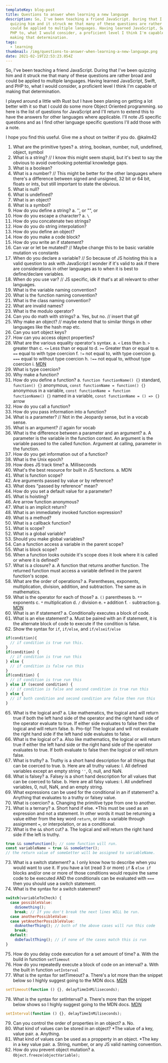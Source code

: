 ```yaml
---
templateKey: blog-post
title: Questions to answer when learning a new language
description: So, I've been teaching a friend JavaScript. During that I've been
  quizing him and it struck me that many of these questions are rather broad and
  could be applied to multiple languages. Having learned JavaScript, Switft, and
  PHP to, what I would consider, a proficient level I think I'm capable of
  making that determination.
tags:
  - learning
thumbnail: /img/questions-to-answer-when-learning-a-new-language.png
date: 2021-02-19T22:53:23.054Z
---
```

So, I've been teaching a friend JavaScript. During that I've been quizzing him and it struck me that many of these questions are rather broad and could be applied to multiple languages. Having learned JavaScript, Swift, and PHP to, what I would consider, a proficient level I think I'm capable of making that determination.

I played around a little with Rust but I have been planing on getting a lot better with it so that I could do some more Object Oriented programming. so here is the list of questions for JavaScript and I'll return to extend this to have the answers for other languages where applicable. I'll note JS specific questions and as I find other language specific questions I'll add those with a note.

I hope you find this useful. Give me a shout on twitter if you do. @kalm42

1. What are the primitive types?
   a. string, boolean, number, null, undefined, object, symbol
2. What is a string?
   // I know this might seem stupid, but it's best to say the obvious to avoid overlooking potential knowledge gaps.
3. What is a boolean?
4. What is a number?
   // This might be better for the other languages where there's a difference between signed and unsigned, 32 bit or 64 bit, floats or ints, but still important to state the obvious.
5. What is null?
6. What is undefined?
7. What is an object?
8. What is a symbol?
9. How do you define a string?
   a. '', or "", or 
10. How do you escape a character?
    a. `\`
11. How do you concatenate two strings?
12. How do you do string interpolation?
13. How do you define an object?
14. How do you make a code block?
15. How do you write an if statement?
16. Can var or let be mutated? 
    // Maybe change this to be basic variable mutation vs constants
17. When do you declare a variable? 
    // So because of JS hoisting this is a valid question to ask with JavaScript I wonder if it's valid to ask if there are considerations in other languages as to when it is best to define/declare variables.
18. When do you use var? 
    // JS specific, idk if that's at all relevant to other languages.
19. What is the variable naming convention?
20. What is the function naming convention?
21. What is the class naming convention?
22. What are invalid names?
23. What is the modulo operator?
24. Can you do math with strings?
    a. Yes, but no. // insert that gif
25. Why make an object? 
    // maybe extend that to similar things in other languages like the hash map etc.
26. Can you sort object keys?
27. How can you access object properties?
28. What are the various equality operator's syntax.
    a. `<` Less than
    b. `>` greater than
    c. `<=` Less than or equal to
    d. `>=` Greater than or equal to
    e. `==` equal to with type coercion
    f. `!=` not equal to, with type coercion
    g. `===` equal to without type coercion
    h. `!==` not equal to, without type coercion
    i. [MDN](https://developer.mozilla.org/en-US/docs/Web/JavaScript/Reference/Operators)
29. What is type coercion?
30. Why make a function?
31. How do you define a function?
    a. `function functionName() {}` standard, `function() {}` anonymous, `const functionName = function() {}` anonymous in a variable, `const functionName = function functionName() {}` named in a variable, `const functionName = () => {}` arrow
32. How do you call a function?
33. How do you pass information into a function?
34. What is a parameter?
    // Not in the Jeopardy sense, but in a vocab sense.
35. What is an argument?
    // again for vocab
36. What is the difference between a parameter and an argument?
    a. A parameter is the variable in the function context. An argument is the variable passed to the called function. Argument at calling, parameter in the function.
37. How do you get information out of a function?
38. What is the Unix epoch?
39. How does JS track time?
    a. Milliseconds
40. What's the best resource for built in JS functions.
    a. MDN
41. What is function scope?
42. Are arguments passed by value or by reference?
43. What does "passed by reference" mean?
44. How do you set a default value for a parameter?
45. What is hoisting?
46. Are arrow function anonymous?
47. What is an implicit return?
48. What is an immediately invoked function expression?
49. What is a method?
50. What is a callback function?
51. What is scope?
52. What is a global variable?
53. Should you make global variables?
54. Can a function access a variable in the parent scope?
55. What is block scope?
56. When a function looks outside it's scope does it look where it is called or where it is defined?
57. What is a closure?
    a. A function that returns another function. The returned function must access a variable defined in the parent function's scope.
58. What are the order of operations?
    a. Parentheses, exponents, multiplication, division, addition, and subtraction. The same as in mathematics.
59. What is the operator for each of those?
    a. `()` parentheses
    b. `**` exponents
    c. `*` multiplication
    d. `/` division
    e. `+` addition
    f. `-` subtraction
    g. [MDN](https://developer.mozilla.org/en-US/docs/Web/JavaScript/Reference/Operators)
60. What is an if statement?
    a. Conditionally executes a block of code.
61. What is an else statement?
    a. Must be paired with an if statement, it is the alternate block of code to execute if the condition is false.
62. Show the syntax for `if`, `if/else`, and `if/elseif/else`

```javascript
if(condition){
  // if condition is true run this.
}
if(condition) {
  // if condition is true run this
} else {
  // if condition is false run this
}
if(condition) {
  // if condition is true run this
} else if (second condition) {
  // if condition is false and second condition is true run this
} else {
  // if both condition and second condition are false then run this
}
```

65. What is the logical and?
    a. Like mathematics, the logical and will return true if both the left hand side of the operator and the right hand side of the operator evaluate to true. If either side evaluates to false then the logical and will return false.
    b. Pro-tip! The logical and will not evaluate the right hand side if the left hand side evaluates to false.
66. What is the logical or?
    a. Also like mathematics, the logical or will return true if either the left hand side or the right hand side of the operator evaluates to true. If both evaluate to false then the logical or will return false.
67. What is truthy?
    a. Truthy is a short hand description for all things that can be coerced to true.
    b. Here are all truthy values:
      I. All defined variables except an empty string `''`, 0, null, and NaN.
68. What is falsey?
    a. Falsey is a short hand description for all values that can be coerced to false.
    b. Here are all falsy values:
      I. All undefined variables, 0, null, NaN, and an empty string.
69. What expressions can be used for the conditional in an if statement?
    a. Anything that evaluates to a truthy or falsey value.
70. What is coercion?
    a. Changing the primitive type from one to another.
71. What is a ternary?
    a. Short hand if else. *This must be used as an expression and not a statement. In other words it must be returning a value either from the key word `return`, or into a variable through assignment `=`, or interpolation, or as a conditional.
72. What is the `&&` short cut?
    a. The logical and will return the right hand side if the left is truthy. 

```javascript
true && someFunction(); // some function will run.
const variableName = true && someGetter(); 
// the return value of someGetter will be assigned to variableName.
```

73. What is a switch statement?
    a. I only know how to describe when you would want to use it. If you have a lot (read 3 or more) `if` & `else if` blocks and/or one or more of those conditions would require the same code to be executed AND the conditionals can be evaluated with `===` then you should use a switch statement.
74. What is the syntax for a switch statement?

```javascript
switch(variableToCheck) {
  case possibleValue:
    doSomething();
    break; // If you don't break the next lines WILL be run.
  case anotherPossibleValue:
  case yetAnotherPossibleValue:
    doAnotherThing(); // both of the above cases will run this code
    break;
  default:
    doDefaultThing(); // if none of the cases match this is run
}
```

75. How do you delay code execution for a set amount of time?
  a. With the build in function `setTimeout` 
76. How do you repeatedly execute a block of code on an interval?
  a. With the built in function `setInterval` 
77. What is the syntax for setTimeout?
  a. There's a lot more than the snippet below so I highly suggest going to the MDN docs. [MDN](https://developer.mozilla.org/en-US/docs/Web/API/WindowOrWorkerGlobalScope/setTimeout)

```javascript
setTimeout(function () {}, delayTimeInMiliseconds);
```

78. What is the syntax for setInterval?
  a. There's more than the snippet below shows so I highly suggest going to the MDN docs. [MDN](https://developer.mozilla.org/en-US/docs/Web/API/WindowOrWorkerGlobalScope/setInterval)

```javascript
setInterval(function () {}, delayTimeInMiliseconds);
```

79. Can you control the order of properties in an object?
  a. No.
80. What kind of values can be stored in an object? *The value of a key, value pair.
  a. Anything.
81. What kind of values can be used as a propperty in an object. *The key in a key value pair.
  a. String, number, or any JS valid naming convention.
82. How do you prevent object mutation?
  a. `Object.freeze(objectVariable);`